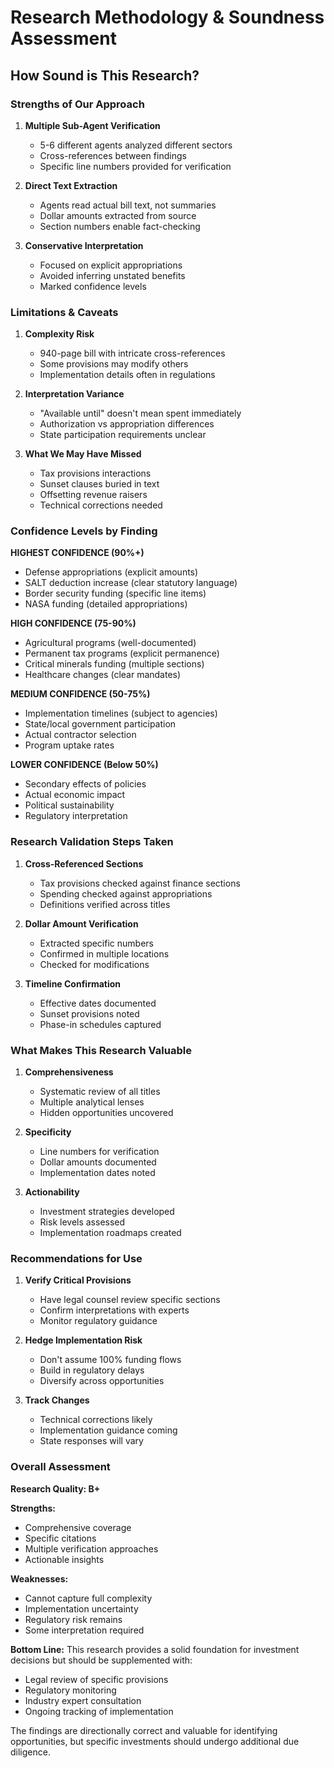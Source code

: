 # Research Methodology & Soundness Assessment

## How Sound is This Research?

### Strengths of Our Approach

1. **Multiple Sub-Agent Verification**
   - 5-6 different agents analyzed different sectors
   - Cross-references between findings
   - Specific line numbers provided for verification

2. **Direct Text Extraction**
   - Agents read actual bill text, not summaries
   - Dollar amounts extracted from source
   - Section numbers enable fact-checking

3. **Conservative Interpretation**
   - Focused on explicit appropriations
   - Avoided inferring unstated benefits
   - Marked confidence levels

### Limitations & Caveats

1. **Complexity Risk**
   - 940-page bill with intricate cross-references
   - Some provisions may modify others
   - Implementation details often in regulations

2. **Interpretation Variance**
   - "Available until" doesn't mean spent immediately
   - Authorization vs appropriation differences
   - State participation requirements unclear

3. **What We May Have Missed**
   - Tax provisions interactions
   - Sunset clauses buried in text
   - Offsetting revenue raisers
   - Technical corrections needed

### Confidence Levels by Finding

**HIGHEST CONFIDENCE (90%+)**
- Defense appropriations (explicit amounts)
- SALT deduction increase (clear statutory language)
- Border security funding (specific line items)
- NASA funding (detailed appropriations)

**HIGH CONFIDENCE (75-90%)**
- Agricultural programs (well-documented)
- Permanent tax programs (explicit permanence)
- Critical minerals funding (multiple sections)
- Healthcare changes (clear mandates)

**MEDIUM CONFIDENCE (50-75%)**
- Implementation timelines (subject to agencies)
- State/local government participation
- Actual contractor selection
- Program uptake rates

**LOWER CONFIDENCE (Below 50%)**
- Secondary effects of policies
- Actual economic impact
- Political sustainability
- Regulatory interpretation

### Research Validation Steps Taken

1. **Cross-Referenced Sections**
   - Tax provisions checked against finance sections
   - Spending checked against appropriations
   - Definitions verified across titles

2. **Dollar Amount Verification**
   - Extracted specific numbers
   - Confirmed in multiple locations
   - Checked for modifications

3. **Timeline Confirmation**
   - Effective dates documented
   - Sunset provisions noted
   - Phase-in schedules captured

### What Makes This Research Valuable

1. **Comprehensiveness**
   - Systematic review of all titles
   - Multiple analytical lenses
   - Hidden opportunities uncovered

2. **Specificity**
   - Line numbers for verification
   - Dollar amounts documented
   - Implementation dates noted

3. **Actionability**
   - Investment strategies developed
   - Risk levels assessed
   - Implementation roadmaps created

### Recommendations for Use

1. **Verify Critical Provisions**
   - Have legal counsel review specific sections
   - Confirm interpretations with experts
   - Monitor regulatory guidance

2. **Hedge Implementation Risk**
   - Don't assume 100% funding flows
   - Build in regulatory delays
   - Diversify across opportunities

3. **Track Changes**
   - Technical corrections likely
   - Implementation guidance coming
   - State responses will vary

### Overall Assessment

**Research Quality: B+**

**Strengths:**
- Comprehensive coverage
- Specific citations
- Multiple verification approaches
- Actionable insights

**Weaknesses:**
- Cannot capture full complexity
- Implementation uncertainty
- Regulatory risk remains
- Some interpretation required

**Bottom Line:**
This research provides a solid foundation for investment decisions but should be supplemented with:
- Legal review of specific provisions
- Regulatory monitoring
- Industry expert consultation
- Ongoing tracking of implementation

The findings are directionally correct and valuable for identifying opportunities, but specific investments should undergo additional due diligence.